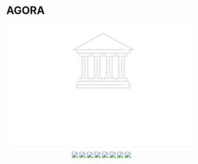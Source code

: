 # AGORA
<p align=center><img src="https://raw.githubusercontent.com/iamthepoe/AGORA/main/public/images/logoc.png"></p>
<div align=center>
		<img src="https://img.shields.io/badge/HTML5-E34F26?style=for-the-badge&logo=html5&logoColor=white">
	<img src="https://img.shields.io/badge/CSS3-1572B6?style=for-the-badge&logo=css3&logoColor=white">
	<img src="https://img.shields.io/badge/Bootstrap-563D7C?style=for-the-badge&logo=bootstrap&logoColor=white">
	<img src="https://img.shields.io/badge/JavaScript-323330?style=for-the-badge&logo=javascript&logoColor=F7DF1E">
	<img src="https://img.shields.io/badge/EJS-990033?style=for-the-badge&logo=javascript&logoColor=669900">
	<img src="https://img.shields.io/badge/Node.js-339933?style=for-the-badge&logo=nodedotjs&logoColor=white">
	<img src="https://img.shields.io/badge/Express.js-000000?		style=for-the-badge&logo=express&logoColor=white">
	<img src="https://img.shields.io/badge/Sequelize-52B0E7?style=for-the-badge&logo=Sequelize&logoColor=white">
</div>


